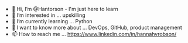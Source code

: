 - 👋 Hi, I’m @Hantorson - I'm just here to learn
- 👀 I’m interested in ... upskilling
- 🌱 I’m currently learning ... Python
- 💞️ I want to know more about ... DevOps, GitHub, product management
- 📫 How to reach me ... https://www.linkedin.com/in/hannahvrobson/

<!---
Hantorson/Hantorson is a ✨ special ✨ repository because its `README.md` (this file) appears on your GitHub profile.
You can click the Preview link to take a look at your changes.
--->
